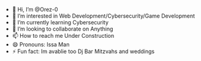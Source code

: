 - 👋 Hi, I’m @Orez-0
- 👀 I’m interested in Web Development/Cybersecurity/Game Development
- 🌱 I’m currently learning Cybersecurity
- 💞️ I’m looking to collaborate on Anything
- 📫 How to reach me Under Construction 
- 😄 Pronouns: Issa Man
- ⚡ Fun fact: Im avablie too Dj Bar Mitzvahs and weddings

<!---
Orez-0/Orez-0 is a ✨ special ✨ repository because its `README.md` (this file) appears on your GitHub profile.
You can click the Preview link to take a look at your changes.
--->
